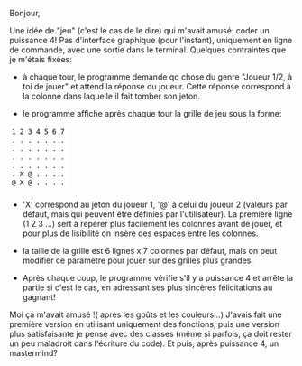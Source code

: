 Bonjour,

Une idée de "jeu" (c'est le cas de le dire) qui m'avait amusé: coder un puissance 4! Pas d'interface graphique (pour l'instant), uniquement en ligne de commande, avec une sortie dans le terminal. Quelques contraintes que je m'étais fixées:

 - à chaque tour, le programme demande qq chose du genre "Joueur 1/2, à toi de jouer" et attend la réponse du joueur. Cette réponse correspond à la colonne dans laquelle il fait tomber son jeton.

 - le programme affiche après chaque tour la grille de jeu sous la forme:

![puissance 4][1]

 - 'X' correspond au jeton du joueur 1, '@' à celui du joueur 2 (valeurs
   par défaut, mais qui peuvent être définies par l'utilisateur). La
   première ligne (1 2 3 ...) sert à repérer plus facilement les
   colonnes avant de jouer, et pour plus de lisibilité on insère des
   espaces entre les colonnes.

 - la taille de la grille est 6 lignes x 7 colonnes par défaut, mais on peut modifier ce paramètre pour jouer sur des grilles plus grandes.

 - Après chaque coup, le programme vérifie s'il y a puissance 4 et arrête la partie si c'est le cas, en adressant ses plus sincères félicitations au gagnant!

Moi ça m'avait amusé !( après les goûts et les couleurs...) J'avais fait une première version en utilisant uniquement des fonctions, puis une version plus satisfaisante je pense avec des classes (même si parfois, ça doit rester un peu maladroit dans l'écriture du code). Et puis, après puissance 4, un mastermind?

  [1]: map.png

